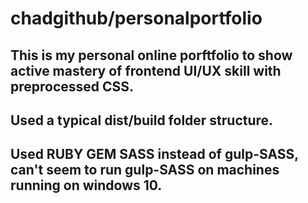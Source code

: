 # chadgithub/personalportfolio
## This is my personal online porftfolio to show active mastery of frontend UI/UX skill with preprocessed CSS.
## Used a typical dist/build folder structure.
## Used RUBY GEM SASS instead of gulp-SASS, can't seem to run gulp-SASS on machines running on windows 10.
